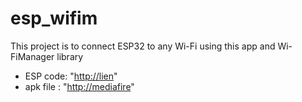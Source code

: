 # esp_wifim

This project is to connect ESP32 to any Wi-Fi using this app and Wi-FiManager library
- ESP code: "[http://lien](https://github.com/abdearrahmane-z/ESP_WiFi_Connect.git)"
- apk file : "[http://mediafire](https://www.mediafire.com/file/8g6n6cxyt9wcsgp/esp_WIFI.apk/file)"
